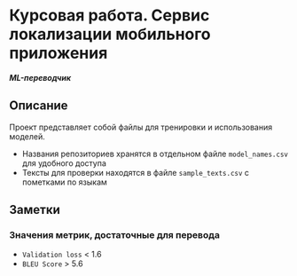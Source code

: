 # Курсовая работа. Сервис локализации мобильного приложения
***ML-переводчик***

## Описание 
Проект представляет собой файлы для тренировки и использования моделей.
- Названия репозиториев хранятся в отдельном файле `model_names.csv` для удобного доступа
- Тексты для проверки находятся в файле `sample_texts.csv` с пометками по языкам

## Заметки
### Значения метрик, достаточные для перевода
- `Validation loss` < 1.6
- `BLEU Score` > 5.6
